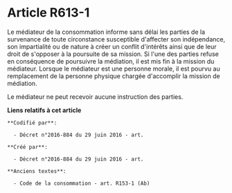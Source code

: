 # Article R613-1

Le médiateur de la consommation informe sans délai les parties de la survenance de toute circonstance susceptible d'affecter
son indépendance, son impartialité ou de nature à créer un conflit d'intérêts ainsi que de leur droit de s'opposer à la
poursuite de sa mission. Si l'une des parties refuse en conséquence de poursuivre la médiation, il est mis fin à la mission
du médiateur. Lorsque le médiateur est une personne morale, il est pourvu au remplacement de la personne physique chargée
d'accomplir la mission de médiation.

Le médiateur ne peut recevoir aucune instruction des parties.

**Liens relatifs à cet article**

	**Codifié par**:

	  - Décret n°2016-884 du 29 juin 2016 - art.

	**Créé par**:

	  - Décret n°2016-884 du 29 juin 2016 - art.

	**Anciens textes**:

	  - Code de la consommation - art. R153-1 (Ab)

